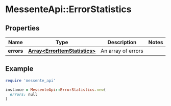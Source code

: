 # MessenteApi::ErrorStatistics

## Properties

| Name | Type | Description | Notes |
| ---- | ---- | ----------- | ----- |
| **errors** | [**Array&lt;ErrorItemStatistics&gt;**](ErrorItemStatistics.md) | An array of errors |  |

## Example

```ruby
require 'messente_api'

instance = MessenteApi::ErrorStatistics.new(
  errors: null
)
```

